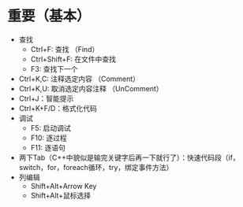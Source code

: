 # 重要（基本）
* 查找
    * Ctrl+F: 查找 （Find）
    * Ctrl+Shift+F: 在文件中查找
    * F3: 查找下一个
* Ctrl+K,C: 注释选定内容 （Comment）
* Ctrl+K,U: 取消选定内容注释 （UnComment）
* Ctrl+J：智能提示
* Ctrl+K+F/D：格式化代码
* 调试
    * F5: 启动调试
    * F10: 逐过程 
    * F11: 逐语句
* 两下Tab（C++中貌似是输完关键字后再一下就行了）：快速代码段（if，switch，for，foreach循环，try，绑定事件方法）
* 列编辑
    * Shift+Alt+Arrow Key
    * Shift+Alt+鼠标选择